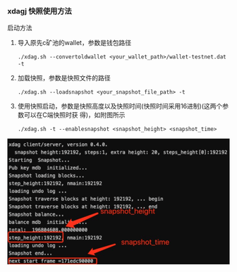 ### xdagj 快照使用方法

启动方法
1. 导入原先c矿池的wallet，参数是钱包路径
    ```shell script
    ./xdag.sh --convertoldwallet <your_wallet_path>/wallet-testnet.dat -t
    ```
2. 加载快照，参数是快照文件的路径
    ```shell script
   ./xdag.sh --loadsnapshot <your_snapshot_file_path> -t
    ```
3. 使用快照启动，参数是快照高度以及快照时间(快照时间采用16进制)(这两个参数可以在C端快照时获 得)，如附图所示
    ```shell script
    ./xdag.sh -t --enablesnapshot <snapshot_height> <snapshot_time>
    ```
   
   
![C version snapshot](img/C_version_snapshot.png)